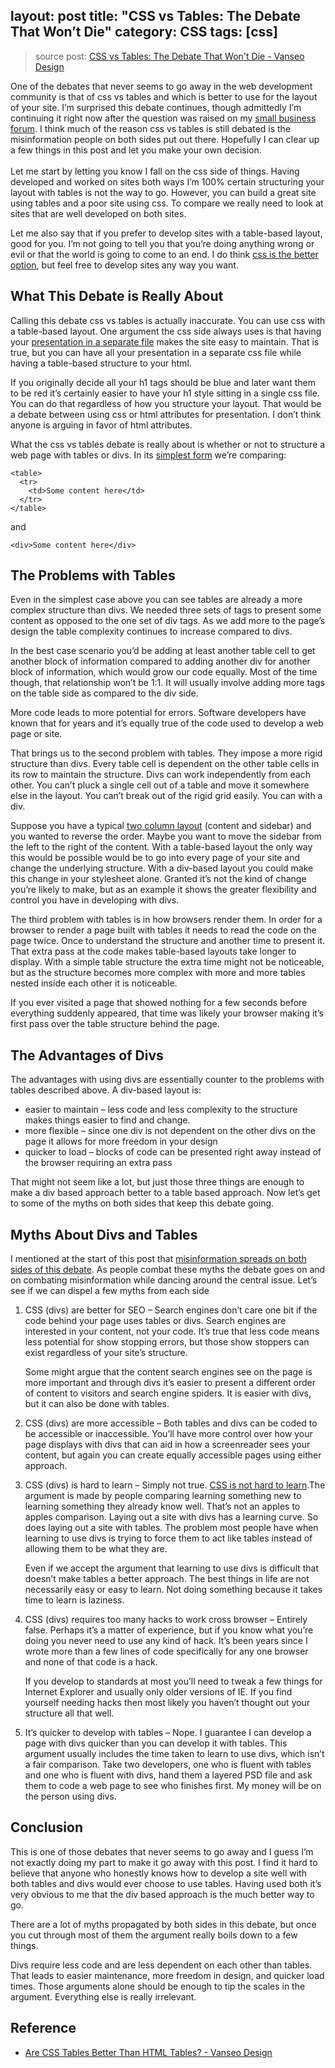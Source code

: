 layout: post
title: "CSS vs Tables: The Debate That Won’t Die"
category: CSS
tags: [css]
---

> source post: [CSS vs Tables: The Debate That Won't Die - Vanseo Design](http://www.vanseodesign.com/css/css-divs-vs-tables/)

One of the debates that never seems to go away in the web development community is that of css vs tables and which is better to use for the layout of your site. I’m surprised this debate continues, though admittedly I’m continuing it right now after the question was raised on my [small business forum](http://www.small-business-forum.net/design-development/1936-css-vs-tables.html). I think much of the reason css vs tables is still debated is the misinformation people on both sides put out there. Hopefully I can clear up a few things in this post and let you make your own decision.  
<span id="more-918"></span>  
Let me start by letting you know I fall on the css side of things. Having developed and worked on sites both ways I’m 100% certain structuring your layout with tables is not the way to go. However, you can build a great site using tables and a poor site using css. To compare we really need to look at sites that are well developed on both sites.

<!-- more -->

Let me also say that if you prefer to develop sites with a table-based layout, good for you. I’m not going to tell you that you’re doing anything wrong or evil or that the world is going to come to an end. I do think [css is the better option](http://www.adobe.com/devnet/dreamweaver/articles/why_css.html), but feel free to develop sites any way you want.

## What This Debate is Really About ##

Calling this debate css vs tables is actually inaccurate. You can use css with a table-based layout. One argument the css side always uses is that having your [presentation in a separate file](http://meiert.com/en/blog/20090908/advantage-of-css/) makes the site easy to maintain. That is true, but you can have all your presentation in a separate css file while having a table-based structure to your html.

If you originally decide all your h1 tags should be blue and later want them to be red it’s certainly easier to have your h1 style sitting in a single css file. You can do that regardless of how you structure your layout. That would be a debate between using css or html attributes for presentation. I don’t think anyone is arguing in favor of html attributes.

What the css vs tables debate is really about is whether or not to structure a web page with tables or divs. In its [simplest form](http://www.pixelclever.com/table-free-pure-css-layouts) we’re comparing:

    <table>
      <tr>
        <td>Some content here</td>
      </tr>
    </table>

and

    <div>Some content here</div>

## The Problems with Tables ##

Even in the simplest case above you can see tables are already a more complex structure than divs. We needed three sets of tags to present some content as opposed to the one set of div tags. As we add more to the page’s design the table complexity continues to increase compared to divs.

In the best case scenario you’d be adding at least another table cell to get another block of information compared to adding another div for another block of information, which would grow our code equally. Most of the time though, that relationship won’t be 1:1. It will usually involve adding more tags on the table side as compared to the div side.

More code leads to more potential for errors. Software developers have known that for years and it’s equally true of the code used to develop a web page or site.

That brings us to the second problem with tables. They impose a more rigid structure than divs. Every table cell is dependent on the other table cells in its row to maintain the structure. Divs can work independently from each other. You can’t pluck a single cell out of a table and move it somewhere else in the layout. You can’t break out of the rigid grid easily. You can with a div. 

Suppose you have a typical [two column layout](http://www.vanseodesign.com/css/2-column-css-layout/) (content and sidebar) and you wanted to reverse the order. Maybe you want to move the sidebar from the left to the right of the content. With a table-based layout the only way this would be possible would be to go into every page of your site and change the underlying structure. With a div-based layout you could make this change in your stylesheet alone. Granted it’s not the kind of change you’re likely to make, but as an example it shows the greater flexibility and control you have in developing with divs.

The third problem with tables is in how browsers render them. In order for a browser to render a page built with tables it needs to read the code on the page twice. Once to understand the structure and another time to present it. That extra pass at the code makes table-based layouts take longer to display. With a simple table structure the extra time might not be noticeable, but as the structure becomes more complex with more and more tables nested inside each other it is noticeable.

If you ever visited a page that showed nothing for a few seconds before everything suddenly appeared, that time was likely your browser making it’s first pass over the table structure behind the page.

## The Advantages of Divs ##

The advantages with using divs are essentially counter to the problems with tables described above. A div-based layout is:

* easier to maintain – less code and less complexity to the structure makes things easier to find and change.
* more flexible – since one div is not dependent on the other divs on the page it allows for more freedom in your design
* quicker to load – blocks of code can be presented right away instead of the browser requiring an extra pass

That might not seem like a lot, but just those three things are enough to make a div based approach better to a table based approach. Now let’s get to some of the myths on both sides that keep this debate going.

## Myths About Divs and Tables ##

I mentioned at the start of this post that [misinformation spreads on both sides of this debate](http://www.isolani.co.uk/blog/standards/TheShallownessOfCssEvangelism). As people combat these myths the debate goes on and on combating misinformation while dancing around the central issue. Let’s see if we can dispel a few myths from each side

1.  CSS (divs) are better for SEO – Search engines don’t care one bit if the code behind your page uses tables or divs. Search engines are interested in your content, not your code. It’s true that less code means less potential for show stopping errors, but those show stoppers can exist regardless of your site’s structure.

    Some might argue that the content search engines see on the page is more important and through divs it’s easier to present a different order of content to visitors and search engine spiders. It is easier with divs, but it can also be done with tables.

2.  CSS (divs) are more accessible – Both tables and divs can be coded to be accessible or inaccessible. You’ll have more control over how your page displays with divs that can aid in how a screenreader sees your content, but again you can create equally accessible pages using either approach.

3.  CSS (divs) is hard to learn – Simply not true. [CSS is not hard to learn](http://www.vanseodesign.com/css/my-development-with-css/).The argument is made by people comparing learning something new to learning something they already know well. That’s not an apples to apples comparison. Laying out a site with divs has a learning curve. So does laying out a site with tables. The problem most people have when learning to use divs is trying to force them to act like tables instead of allowing them to be what they are.

    Even if we accept the argument that learning to use divs is difficult that doesn’t make tables a better approach. The best things in life are not necessarily easy or easy to learn. Not doing something because it takes time to learn is laziness.

4.  CSS (divs) requires too many hacks to work cross browser – Entirely false. Perhaps it’s a matter of experience, but if you know what you’re doing you never need to use any kind of hack. It’s been years since I wrote more than a few lines of code specifically for any one browser and none of that code is a hack.

    If you develop to standards at most you’ll need to tweak a few things for Internet Explorer and usually only older versions of IE. If you find yourself needing hacks then most likely you haven’t thought out your structure all that well.

5.  It’s quicker to develop with tables – Nope. I guarantee I can develop a page with divs quicker than you can develop it with tables. This argument usually includes the time taken to learn to use divs, which isn’t a fair comparison. Take two developers, one who is fluent with tables and one who is fluent with divs, hand them a layered PSD file and ask them to code a web page to see who finishes first. My money will be on the person using divs.

## Conclusion ##

This is one of those debates that never seems to go away and I guess I’m not exactly doing my part to make it go away with this post. I find it hard to believe that anyone who honestly knows how to develop a site well with both tables and divs would ever choose to use tables. Having used both it’s very obvious to me that the div based approach is the much better way to go.

There are a lot of myths propagated by both sides in this debate, but once you cut through most of them the argument really boils down to a few things.

Divs require less code and are less dependent on each other than tables. That leads to easier maintenance, more freedom in design, and quicker load times. Those arguments alone should be enough to tip the scales in the argument. Everything else is really irrelevant.

## Reference

- [Are CSS Tables Better Than HTML Tables? - Vanseo Design](http://www.vanseodesign.com/css/tables/)